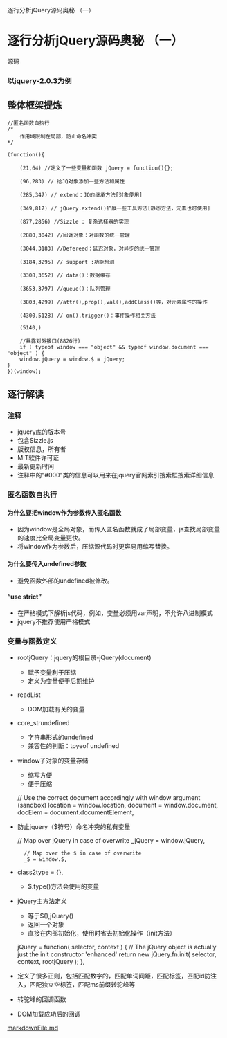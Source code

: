 逐行分析jQuery源码奥秘 （一）

# 逐行分析jQuery源码奥秘 （一）

源码

### 以jquery-2.0.3为例

## 整体框架提炼

	//匿名函数自执行
	/*
	    作用域限制在局部，防止命名冲突
	*/

	(function(){

	    (21,64) //定义了一些变量和函数 jQuery = function(){};

	    (96,283) // 给JQ对象添加一些方法和属性

	    (285,347) // extend：JQ的继承方法[对象使用]

	    (349,817) // jQuery.extend()扩展一些工具方法[静态方法，元素也可使用]

	    (877,2856) //Sizzle : 复杂选择器的实现

	    (2880,3042) //回调对象：对函数的统一管理

	    (3044,3183) //Defereed：延迟对象，对异步的统一管理

	    (3184,3295) // support :功能检测

	    (3308,3652) // data()：数据缓存

	    (3653,3797) //queue()：队列管理

	    (3803,4299) //attr(),prop(),val(),addClass()等，对元素属性的操作

	    (4300,5128) // on(),trigger()：事件操作相关方法

	    (5140,)

	    //暴露对外接口(8826行)
	    if ( typeof window === "object" && typeof window.document === "object" ) {
	    window.jQuery = window.$ = jQuery;
	}
	})(window);

## 逐行解读

### 注释

- jquery库的版本号
- 包含Sizzle.js
- 版权信息，所有者
- MIT软件许可证
- 最新更新时间
- 注释中的"#000"类的信息可以用来在jquery官网索引搜索框搜索详细信息

### 匿名函数自执行

#### 为什么要把window作为参数传入匿名函数

- 因为window是全局对象，而传入匿名函数就成了局部变量，js查找局部变量的速度比全局变量更快。
- 将window作为参数后，压缩源代码时更容易用缩写替换。

#### 为什么要传入undefined参数

- 避免函数外部的undefined被修改。

#### “use strict”

- 在严格模式下解析js代码，例如，变量必须用var声明，不允许八进制模式
- jquery不推荐使用严格模式

### 变量与函数定义

- rootjQuery：jquery的根目录-jQuery(document)
    - 赋予变量利于压缩
    - 定义为变量便于后期维护
- readList
    - DOM加载有关的变量
- core_strundefined
    - 字符串形式的undefined
    - 兼容性的判断：tpyeof undefined
- window子对象的变量存储
    - 缩写方便
    - 便于压缩

	// Use the correct document accordingly with window argument (sandbox)
	    location = window.location,
	    document = window.document,
	    docElem = document.documentElement,

- 防止jquery（$符号）命名冲突的私有变量

	// Map over jQuery in case of overwrite
	    _jQuery = window.jQuery,

	    // Map over the $ in case of overwrite
	    _$ = window.$,

- class2type = {},
    - $.type()方法会使用的变量
- jQuery主方法定义
    - 等于$(),jQuery()
    - 返回一个对象
    - 直接在内部初始化，使用时省去初始化操作（init方法）

	jQuery = function( selector, context ) {
	        // The jQuery object is actually just the init constructor 'enhanced'
	        return new jQuery.fn.init( selector, context, rootjQuery );
	    },

- 定义了很多正则，包括匹配数字的，匹配单词间距，匹配标签，匹配id防注入，匹配独立空标签，匹配ms前缀转驼峰等
- 转驼峰的回调函数
- DOM加载成功后的回调

[markdownFile.md](../_resources/83325878b84c9ff04040a0e072ad402c.bin)
